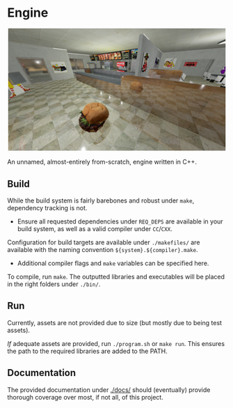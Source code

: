 # Engine

<p align="center">
<img src="./docs/assets/program.win64.gcc.vulkan_2024-12-02_23-07-35.png" width="500px"></img>
</p>

An unnamed, almost-entirely from-scratch, engine written in C++.

## Build

While the build system is fairly barebones and robust under `make`, dependency tracking is not.
* Ensure all requested dependencies under `REQ_DEPS` are available in your build system, as well as a valid compiler under `CC`/`CXX`.

Configuration for build targets are available under `./makefiles/` are available with the naming convention `${system}.${compiler}.make`.
* Additional compiler flags and `make` variables can be specified here.

To compile, run `make`. The outputted libraries and executables will be placed in the right folders under `./bin/`.

## Run

Currently, assets are not provided due to size (but mostly due to being test assets).

*If* adequate assets are provided, run `./program.sh` or `make run`. This ensures the path to the required libraries are added to the PATH.

## Documentation

The provided documentation under [./docs/](./docs/) should (eventually) provide thorough coverage over most, if not all, of this project.
